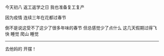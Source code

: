 今天初八 返工返学之日 我也准备复工复产

因为疫情 连续三年在花都过春节

倒不是说这受不了这少了很多年味的春节  但总感觉少了点什么 这几天假期过得飞快 睡觉 爬山 睡觉



------

去他妈的 开摆！